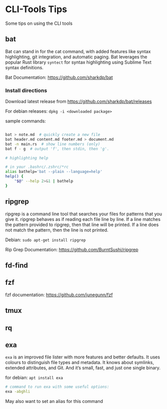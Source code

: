 # CLI-Tools Tips

Some tips on using the CLI tools

## bat

Bat can stand in for the cat command, with added features like syntax highlighting, git integration,
and automatic paging. Bat leverages the popular Rust library `syntect` for syntax highlighting
using Sublime Text syntax definitions.

Bat Documentation:
<https://github.com/sharkdp/bat>

### Install directions

Download latest release from <https://github.com/sharkdp/bat/releases>

For debian releases:
`dpkg -i <downloaded package>`

sample commands:

```bash

bat > note.md  # quickly create a new file
bat header.md content.md footer.md > document.md
bat -n main.rs  # show line numbers (only)
bat f - g  # output 'f', then stdin, then 'g'.

# highlighting help

# in your .bashrc/.zshrc/*rc
alias bathelp='bat --plain --language=help'
help() {
    "$@" --help 2>&1 | bathelp
}
```

## ripgrep

ripgrep is a command line tool that searches your files for patterns that you give it. ripgrep
behaves as if reading each file line by line. If a line matches the pattern provided to ripgrep,
then that line will be printed. If a line does not match the pattern, then the line is
not printed.

Debian: `sudo apt-get install ripgrep`

Rip Grep Documentation: <https://github.com/BurntSushi/ripgrep>

## fd-find

## fzf


fzf documentation: <https://github.com/junegunn/fzf>

## tmux

## rq

## exa

`exa` is an improved file lister with more features and better defaults. It uses colours to distinguish file types and metadata. It knows about symlinks, extended attributes, and Git. 
And it’s small, fast, and just one single binary.

for debian: `apt install exa`

```bash
# command to run exa with some useful options:
exa -abghli
```

May also want to set an alias for this command

